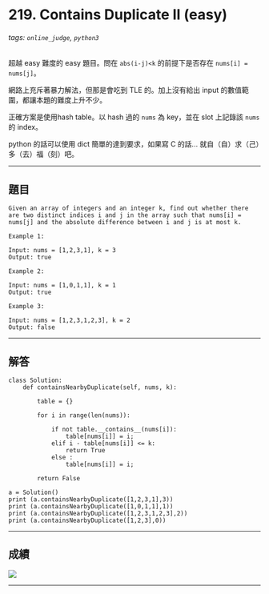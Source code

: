 # 219. Contains Duplicate II (easy)

###### tags: `online_judge`, `python3`

超越 easy 難度的 easy 題目。問在 ```abs(i-j)<k``` 的前提下是否存在 ```nums[i] = nums[j]```。

網路上充斥著暴力解法，但那是會吃到 TLE 的。加上沒有給出 input 的數值範圍，都讓本題的難度上升不少。

正確方案是使用hash table。以 hash 過的 ```nums``` 為 key，並在 slot 上記錄該 ```nums``` 的 index。

python 的話可以使用 dict 簡單的達到要求，如果寫 C 的話... 就自（自）求（己）多（去）福（刻）吧。

---
## 題目
```
Given an array of integers and an integer k, find out whether there are two distinct indices i and j in the array such that nums[i] = nums[j] and the absolute difference between i and j is at most k.

Example 1:

Input: nums = [1,2,3,1], k = 3
Output: true

Example 2:

Input: nums = [1,0,1,1], k = 1
Output: true

Example 3:

Input: nums = [1,2,3,1,2,3], k = 2
Output: false
```
---
## 解答

```python=
class Solution:
    def containsNearbyDuplicate(self, nums, k):
        
        table = {}
        
        for i in range(len(nums)):
            
            if not table.__contains__(nums[i]):
                table[nums[i]] = i;
            elif i - table[nums[i]] <= k:
                return True
            else :
                table[nums[i]] = i;

        return False
	
a = Solution()
print (a.containsNearbyDuplicate([1,2,3,1],3))
print (a.containsNearbyDuplicate([1,0,1,1],1))
print (a.containsNearbyDuplicate([1,2,3,1,2,3],2))
print (a.containsNearbyDuplicate([1,2,3],0))
```

---
## 成績

![](https://i.imgur.com/9PHP615.png)


---